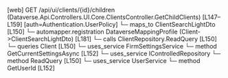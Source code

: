 [web] GET /api/ui/clients/{id}/children  (Dataverse.Api.Controllers.UI.Core.ClientsController.GetChildClients)  [L147–L159] [auth=Authentication.UserPolicy]
  └─ maps_to ClientSearchLightDto [L150]
    └─ automapper.registration DataverseMappingProfile (Client->ClientSearchLightDto) [L181]
  └─ calls ClientRepository.ReadQuery [L150]
  └─ queries Client [L150]
  └─ uses_service FirmSettingsService
    └─ method GetCurrentSettingsAsync [L152]
  └─ uses_service IControlledRepository<Client>
    └─ method ReadQuery [L150]
  └─ uses_service UserService
    └─ method GetUserId [L152]

